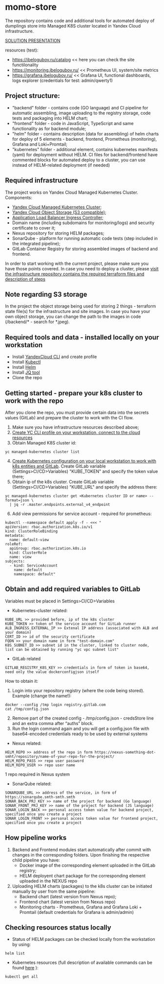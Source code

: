 # momo-store
The repository contains code and additional tools for automated deploy of dumplings store into Managed K8S cluster located in Yandex Cloud infrastructure.

[SOLUTION PRESENTATION](https://docs.google.com/presentation/d/1uFq4Bfg03HZrYLTFa_bH5Ck0AFX1QfOCIq90ixVKZ3A/edit?usp=sharing)

resources (test):
- https://ibelogubov.ru/catalog << here you can check the site functilonality
- https://monitoring.ibelogubov.ru/ << Prometheus UI, system/site metrics
- https://grafana.ibelogubov.ru/ << Grafana UI, functional dashboards, logs explorer (credentials for test: admin/qwerty1)

## Project structure:
- "backend" folder - contains code (GO language) and CI pipeline for automatic assembling, image uploading to the registry storage, code tests and packaging into HELM chart;
- "frontend" folder - code in JavaScript, TypeScript and same functionality as for backend module;
- "helm" folder - contains description (data for assembling) of helm charts for deploy of 5 elements - backend, frontend, Prometheus (monitoring), Grafana and Loki+Promtail; 
- "kubernetes" folder - additional element, contains kubernetes manifests (yaml) for deployment without HELM. CI files for backend/frontend have commented blocks for automated deploy to a cluster, you can use instead of HELM-related deployment (if needed)

## Required infrastructure
The project works on Yandex Cloud Managed Kubernetes Cluster. Components:
- [Yandex Cloud Managed Kubernetes Cluster](https://cloud.yandex.com/en/services/managed-kubernetes);
- [Yandex Cloud Object Storage (S3 compatible)](https://cloud.yandex.com/en/services/storage);
- [Application Load Balancer Ingress Controller](https://cloud.yandex.com/en/marketplace/products/yc/alb-ingress-controller);
- Domain name (including subdomains for monitoring/logs) and security certificate to cover it;
- Nexus repository for storing HELM packages;
- SonarQube - platform for running automatic code tests (step included in the integrated pipeline);
- GitLab Container Registry for storing assembled images of backend and frontend.

In order to start working with the current project, please make sure you have those points covered.
In case you need to deploy a cluster, please [visit the infrastructure repository contains the required terraform files and description of steps](https://gitlab.praktikum-services.ru/yu.belogubov/momo-store-infrastructure)

## Note regarding S3 storage
In the project the object storage being used for storing 2 things - terraform state file(s) for the infrastructure and site images. In case you have your own object storage, you can change the path to the images in code (/backend/* - search for *.jpeg).

## Required tools and data - installed locally on your workstation
- Install [YandexCloud CLI](https://cloud.yandex.com/en/docs/cli/quickstart#install) and create profile
- Install [Kubectl](https://kubernetes.io/ru/docs/tasks/tools/install-kubectl/)
- Install [Helm](https://helm.sh/docs/intro/install/)
- Install [JQ tool](https://stedolan.github.io/jq/)
- Clone the repo

## Getting started - prepare your k8s cluster to work with the repo
After you clone the repo, you must provide certain data into the secrets values (GitLab) and prepare the cluster to work with the CI flow.
1. Make sure you have infrastructure resources described above;
2. [Create YC CLI profile on your workstation, connect to the cloud resources](https://cloud.yandex.com/en/docs/cli/quickstart#install)
3. Obtain Managed K8S cluster id:
```
yc managed-kubernetes cluster list
```
4. [Create Kubernetes configuration on your local workstation to work with k8s entities and GitLab](https://cloud.yandex.com/en/docs/tutorials/infrastructure-management/gitlab-containers#k8s-get-token). Create GitLab variable (Settings>CI/CD>Variables) "KUBE_TOKEN" and specify the token value there;
5. Obtain ip of the k8s cluster. Create GitLab variable (Settings>CI/CD>Variables) "KUBE_URL" and specify the address there:
```
yc managed-kubernetes cluster get <Kubernetes cluster ID or name> --format=json \
  | jq -r .master.endpoints.external_v4_endpoint
```
6. Add view permissions for service account - required for prometheus:
```
kubectl --namespace default apply -f - <<< "
apiVersion: rbac.authorization.k8s.io/v1
kind: ClusterRoleBinding
metadata:
  name: default-view
roleRef:
  apiGroup: rbac.authorization.k8s.io
  kind: ClusterRole
  name: view
subjects:
  - kind: ServiceAccount
    name: default
    namespace: default"
```

## Obtain and add required variables to GitLab
Variables must be placed in Settings>CI/CD>Variables

- Kubernetes-cluster related:
```
KUBE_URL >> provided before, ip of the k8s cluster
KUBE_TOKEN >> token of the service account for GitLab runner
ALB_INGRESS_EXTERNAL_IP >> Extenal IP address (associated with ALB and your domain)
CERT_ID >> id of the security certificate
FQDN >> your domain name in form "test-domain.com"
K8S_SUBNET_ID >> subnet id in the cluster, linked to cluster node, list can be obtained by running "yc vpc subnet list"
```

- GitLab related
```
GITLAB_REGISTRY_K8S_KEY >> credentials in form of token in base64, need only the value dockerconfigjson itself
```
How to obtain it:
1. Login into your repository registry (where the code being stored). Example (change the name!):
```
docker --config /tmp login registry.gitlab.com
cat /tmp/config.json
```
2. Remove part of the created config - /tmp/config.json - credsStore line and an extra comma after “auths” block.
3. Run the login command again and you will get a config.json file with base64-encoded credentials ready to be used by external systems

- Nexus related:
```
HELM_REPO >> address of the repo in form https://nexus-something-dot-smht/repository/name-of-your-repo-for-the-project/
HELM_REPO_PASS >> repo user password
HELM_REPO_USER >> repo user name
```
1 repo required in Nexus system

- SonarQube related:
```
SONARQUBE_URL >> address of the service, in form of https://sonarqube.smth-smth.smth
SONAR_BACK_PRJ_KEY >> name of the project for backend (Go language)
SONAR_FRONT_PRJ_KEY >> name of the project for backend (JS language)
SONAR_LOGIN_BACK >> personal access token value for backend project, specified once you create a project
SONAR_LOGIN_FRONT >> personal access token value for frontend project, specified once you create a project
```
## How pipeline works
1. Backend and Frontend modules start automatically after commit with changes in the corresponding folders. Upon finishing the respective child pipeline you have:
    - Docker image of the corresponding element uploaded in the GitLab registry;
    - HELM deployent chart package for the corresponding element uploaded in the NEXUS repo
2. Uploading HELM charts (packages) to the k8s cluster can be initiated manually by user from the same pipeline:
    - Backend chart (latest version from Nexus repo);
    - Frontend chart (latest version from Nexus repo)
    - Monitoring charts - Prometheus, Grafana and Grafana Loki + Promtail (default credentials for Grafana is admin/admin)

## Checking resources status locally
- Status of HELM packages can be checked locally from the workstation by using:
```
helm list
```
- Kubernetes resources (full description of available commands can be found [here](https://kubernetes.io/docs/reference/kubectl/cheatsheet/) ):
```
kubectl get all
``` 